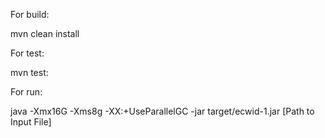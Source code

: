 For build:

mvn clean install

For test:

mvn test:

For run:

java -Xmx16G -Xms8g -XX:+UseParallelGC -jar target/ecwid-1.jar [Path to Input File]
